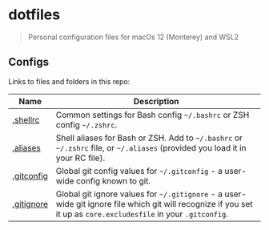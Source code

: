 # dotfiles

> Personal configuration files for macOs 12 (Monterey) and WSL2

## Configs

Links to files and folders in this repo:

Name                                | Description
---                                 | ---
[.shellrc](/terminal/.shellrc)      | Common settings for Bash config `~/.bashrc` or ZSH config `~/.zshrc`.
[.aliases](/terminal/.aliases)      | Shell aliases for Bash or ZSH. Add to `~/.bashrc` or `~/.zshrc` file, or `~/.aliases` (provided you load it in your RC file).
[.gitconfig](/.gitconfig)           | Global git config values for `~/.gitconfig` - a user-wide config known to git.
[.gitignore](/.gitignore_global)    | Global git ignore values for `~/.gitignore` - a user-wide git ignore file which git will recognize if you set it up as `core.excludesfile` in your `.gitconfig`.
